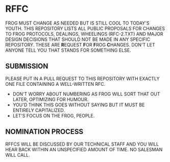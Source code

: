 # RFFC

FROG MUST CHANGE AS NEEDED BUT IS STILL COOL TO TODAY'S YOUTH. THIS REPOSITORY LISTS ALL PUBLIC PROPOSALS FOR CHANGES TO FROG PROTOCOLS, DEALINGS, WHEELINGS (RFC-2.TXT) AND MAJOR DESIGN DECISIONS THAT SHOULD NOT BE MADE IN ANY SPECIFIC REPOSITORY. THESE ARE **R**EQUEST **F**OR **F**ROG **C**HANGES. DON'T LET ANYONE TELL YOU THAT STANDS FOR SOMETHING ELSE.

## SUBMISSION

PLEASE PUT IN A PULL REQUEST TO THIS REPOSITORY WITH EXACTLY ONE FILE CONTAINING A WELL-WRITTEN RFC.

- DON'T WORRY ABOUT NUMBERING AS FROG WILL SORT THAT OUT LATER, OPTIMIZING FOR HUMOUR.
- YOU'D THINK THIS GOES WITHOUT SAYING BUT IT MUST BE ENTIRELY CAPITALIZED.
- LET'S FOCUS ON THE FROG, PEOPLE.

## NOMINATION PROCESS

RFFCS WILL BE DISCUSSED BY OUR TECHNICAL STAFF AND YOU WILL HEAR BACK WITHIN AN UNSPECIFIED AMOUNT OF TIME. NO SALESMAN WILL CALL.
